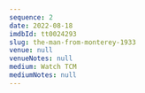 ```yaml
---
sequence: 2
date: 2022-08-18
imdbId: tt0024293
slug: the-man-from-monterey-1933
venue: null
venueNotes: null
medium: Watch TCM
mediumNotes: null
---
```


